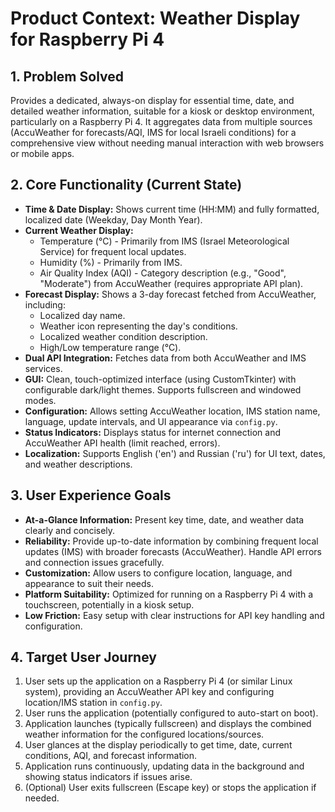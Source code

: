 # Product Context: Weather Display for Raspberry Pi 4

## 1. Problem Solved

Provides a dedicated, always-on display for essential time, date, and detailed weather information, suitable for a kiosk or desktop environment, particularly on a Raspberry Pi 4. It aggregates data from multiple sources (AccuWeather for forecasts/AQI, IMS for local Israeli conditions) for a comprehensive view without needing manual interaction with web browsers or mobile apps.

## 2. Core Functionality (Current State)

- **Time & Date Display:** Shows current time (HH:MM) and fully formatted, localized date (Weekday, Day Month Year).
- **Current Weather Display:**
    - Temperature (°C) - Primarily from IMS (Israel Meteorological Service) for frequent local updates.
    - Humidity (%) - Primarily from IMS.
    - Air Quality Index (AQI) - Category description (e.g., "Good", "Moderate") from AccuWeather (requires appropriate API plan).
- **Forecast Display:** Shows a 3-day forecast fetched from AccuWeather, including:
    - Localized day name.
    - Weather icon representing the day's conditions.
    - Localized weather condition description.
    - High/Low temperature range (°C).
- **Dual API Integration:** Fetches data from both AccuWeather and IMS services.
- **GUI:** Clean, touch-optimized interface (using CustomTkinter) with configurable dark/light themes. Supports fullscreen and windowed modes.
- **Configuration:** Allows setting AccuWeather location, IMS station name, language, update intervals, and UI appearance via `config.py`.
- **Status Indicators:** Displays status for internet connection and AccuWeather API health (limit reached, errors).
- **Localization:** Supports English ('en') and Russian ('ru') for UI text, dates, and weather descriptions.

## 3. User Experience Goals

- **At-a-Glance Information:** Present key time, date, and weather data clearly and concisely.
- **Reliability:** Provide up-to-date information by combining frequent local updates (IMS) with broader forecasts (AccuWeather). Handle API errors and connection issues gracefully.
- **Customization:** Allow users to configure location, language, and appearance to suit their needs.
- **Platform Suitability:** Optimized for running on a Raspberry Pi 4 with a touchscreen, potentially in a kiosk setup.
- **Low Friction:** Easy setup with clear instructions for API key handling and configuration.

## 4. Target User Journey

1.  User sets up the application on a Raspberry Pi 4 (or similar Linux system), providing an AccuWeather API key and configuring location/IMS station in `config.py`.
2.  User runs the application (potentially configured to auto-start on boot).
3.  Application launches (typically fullscreen) and displays the combined weather information for the configured locations/sources.
4.  User glances at the display periodically to get time, date, current conditions, AQI, and forecast information.
5.  Application runs continuously, updating data in the background and showing status indicators if issues arise.
6.  (Optional) User exits fullscreen (Escape key) or stops the application if needed.
